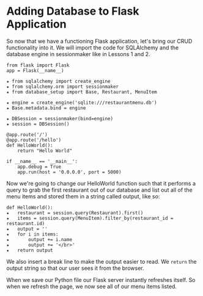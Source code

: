 # Adding Database to Flask Application

So now that we have a functioning Flask application, let's bring our CRUD functionality into it. We will import the code for SQLAlchemy and the database engine in sessionmaker like in Lessons 1 and 2.

 ```
 from flask import Flask
 app = Flask(__name__)

 ★ from sqlalchemy import create_engine
 ★ from sqlalchemy.orm import sessionmaker
 ★ from database_setup import Base, Restaurant, MenuItem

 ★ engine = create_engine('sqlite:///restaurantmenu.db')
 ★ Base.metadata.bind = engine

 ★ DBSession = sessionmaker(bind=engine)
 ★ session = DBSession()

 @app.route('/')
 @app.route('/hello')
 def HelloWorld():
     return "Hello World"

 if __name__ == '__main__':
     app.debug = True
     app.run(host = '0.0.0.0', port = 5000)
 ```
Now we're going to change our HelloWorld function such that it performs a query to grab the first restaurant out of our database and list out all of the menu items and stored them in a string called output, like so:
```
def HelloWorld():
★   restaurant = session.query(Restaurant).first()
★   items = session.query(MenuItem).filter_by(restaurant_id = restaurant.id)
★   output = ''
★   for i in items:
★       output += i.name
★       output += '</br>'
★   return output
```
We also insert a break line to make the output easier to read. We `return` the output string so that our user sees it from the browser.

When we save our Python file our Flask server instantly refreshes itself. So when we refresh the page, we now see all of our menu items listed.
